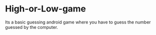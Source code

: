 # High-or-Low-game
Its a basic guessing android game where you have to guess the number guessed by the computer.
